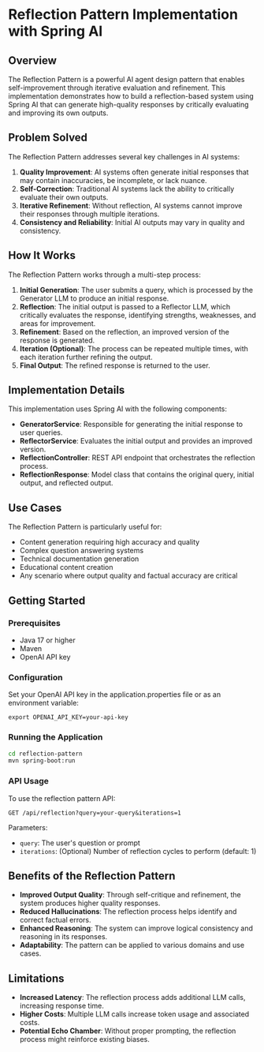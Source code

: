 # Reflection Pattern Implementation with Spring AI

## Overview

The Reflection Pattern is a powerful AI agent design pattern that enables self-improvement through iterative evaluation and refinement. This implementation demonstrates how to build a reflection-based system using Spring AI that can generate high-quality responses by critically evaluating and improving its own outputs.

## Problem Solved

The Reflection Pattern addresses several key challenges in AI systems:

1. **Quality Improvement**: AI systems often generate initial responses that may contain inaccuracies, be incomplete, or lack nuance.
2. **Self-Correction**: Traditional AI systems lack the ability to critically evaluate their own outputs.
3. **Iterative Refinement**: Without reflection, AI systems cannot improve their responses through multiple iterations.
4. **Consistency and Reliability**: Initial AI outputs may vary in quality and consistency.

## How It Works

The Reflection Pattern works through a multi-step process:

1. **Initial Generation**: The user submits a query, which is processed by the Generator LLM to produce an initial response.
2. **Reflection**: The initial output is passed to a Reflector LLM, which critically evaluates the response, identifying strengths, weaknesses, and areas for improvement.
3. **Refinement**: Based on the reflection, an improved version of the response is generated.
4. **Iteration (Optional)**: The process can be repeated multiple times, with each iteration further refining the output.
5. **Final Output**: The refined response is returned to the user.

## Implementation Details

This implementation uses Spring AI with the following components:

- **GeneratorService**: Responsible for generating the initial response to user queries.
- **ReflectorService**: Evaluates the initial output and provides an improved version.
- **ReflectionController**: REST API endpoint that orchestrates the reflection process.
- **ReflectionResponse**: Model class that contains the original query, initial output, and reflected output.

## Use Cases

The Reflection Pattern is particularly useful for:

- Content generation requiring high accuracy and quality
- Complex question answering systems
- Technical documentation generation
- Educational content creation
- Any scenario where output quality and factual accuracy are critical

## Getting Started

### Prerequisites

- Java 17 or higher
- Maven
- OpenAI API key

### Configuration

Set your OpenAI API key in the application.properties file or as an environment variable:

```
export OPENAI_API_KEY=your-api-key
```

### Running the Application

```bash
cd reflection-pattern
mvn spring-boot:run
```

### API Usage

To use the reflection pattern API:

```
GET /api/reflection?query=your-query&iterations=1
```

Parameters:
- `query`: The user's question or prompt
- `iterations`: (Optional) Number of reflection cycles to perform (default: 1)

## Benefits of the Reflection Pattern

- **Improved Output Quality**: Through self-critique and refinement, the system produces higher quality responses.
- **Reduced Hallucinations**: The reflection process helps identify and correct factual errors.
- **Enhanced Reasoning**: The system can improve logical consistency and reasoning in its responses.
- **Adaptability**: The pattern can be applied to various domains and use cases.

## Limitations

- **Increased Latency**: The reflection process adds additional LLM calls, increasing response time.
- **Higher Costs**: Multiple LLM calls increase token usage and associated costs.
- **Potential Echo Chamber**: Without proper prompting, the reflection process might reinforce existing biases.
